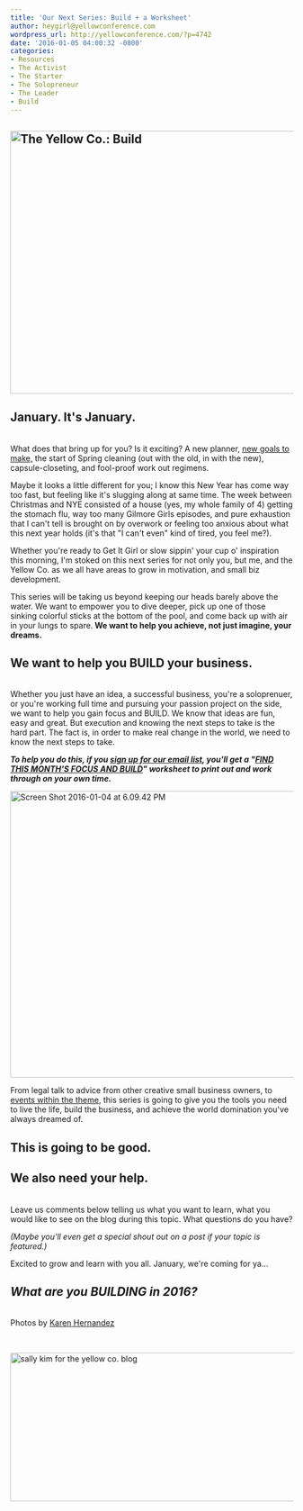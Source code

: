 ```yaml
---
title: 'Our Next Series: Build + a Worksheet'
author: heygirl@yellowconference.com
wordpress_url: http://yellowconference.com/?p=4742
date: '2016-01-05 04:00:32 -0800'
categories:
- Resources
- The Activist
- The Starter
- The Solopreneur
- The Leader
- Build
---
```

<h2><a href="http://yellowconference.com/wp-content/uploads/2015/12/karenhernandezBUILD-opening-image.jpg"><img class="aligncenter size-full wp-image-4745" src="http://yellowconference.com/wp-content/uploads/2015/12/karenhernandezBUILD-opening-image.jpg" alt="The Yellow Co.: Build" width="700" height="467" /></a></h2></p>
<h2>January. It's January.</h2><br />
What does that bring up for you? Is it exciting? A new planner, <a href="http://www.stilettosontherocks.com/shop/" target="_blank">new goals to make,</a>&nbsp;the start of Spring cleaning (out with the old, in with the new), capsule-closeting, and fool-proof work out regimens.</p>
<p>Maybe it looks a little different for you; I know this New Year has come way too fast, but feeling like it's slugging along at same time. The week between Christmas and NYE consisted of a house (yes, my whole family of 4) getting the stomach flu, way too many Gilmore Girls episodes, and pure exhaustion that I can't tell is brought on by overwork or feeling too anxious about what this next year holds (it's that "I can't even" kind of tired, you feel me?).</p>
<p>Whether you're ready to Get It Girl or slow sippin' your cup o' inspiration this morning, I'm stoked on this next series for not only you, but me, and the Yellow Co. as we all have areas to grow in motivation, and small&nbsp;biz development.</p>
<p>This series will be taking us beyond keeping our heads barely above the water. We want to empower you to dive deeper, pick up one of those sinking colorful sticks at the bottom of the pool, and come back up with air in your lungs to spare.<strong> We want to help you achieve, not just imagine, your dreams.</strong></p>
<h2>We want to help you <strong>BUILD your business</strong>.</h2><br />
Whether you just have an idea, a successful business, you're a soloprenuer, or you're working full time and pursuing your passion project on the side, we want to help you gain focus and BUILD. We know that ideas are fun, easy and great. But execution and knowing the next steps to take is the hard part. The fact is, in order to make real change in the world, we need to know the next steps to take.</p>
<p><strong><em>To help you do this, if you <a href="http://eepurl.com/bLNDE1" target="_blank">sign up for our email list</a>, you'll get a "<a href="http://eepurl.com/bLNDE1">FIND THIS MONTH'S FOCUS AND BUILD</a>" worksheet to print out and work through on your own time.</em></strong></p>
<p><a href="http://yellowconference.us3.list-manage1.com/subscribe?u=3f8e45f74e0653e404965e2ef&amp;id=8a5a3900cc" target="_blank"><img class="aligncenter size-large wp-image-4759" src="http://yellowconference.com/wp-content/uploads/2016/01/Screen-Shot-2016-01-04-at-6.09.42-PM-1024x509.png" alt="Screen Shot 2016-01-04 at 6.09.42 PM" width="1024" height="509" /></a></p>
<p>From legal talk to advice from other creative small business owners,&nbsp;to <a href="https://www.eventbrite.com/e/building-a-value-based-business-tickets-20356073564" target="_blank">events within the theme</a>,&nbsp;this series is going to give you the tools you need to live the life, build the business, and achieve the world domination you've always dreamed of.</p>
<h2>This is going to be good.</h2></p>
<h2>We also need your help.</h2><br />
Leave us comments below telling us what you want to learn, what you would like to see on the blog during this topic. What questions do you have?</p>
<p><em>(Maybe you'll even get a special shout out on a post if your topic is featured.)</em></p>
<p>Excited to grow and learn with you all. January, we're coming for ya...</p>
<h2><em>What are you BUILDING&nbsp;in 2016?</em></h2><br />
Photos by <a href="http://www.karenmariehernandez.com/" target="_blank">Karen Hernandez</a></p>
<p>&nbsp;</p>
<p><a href="http://lettersfromamister.tumblr.com/" target="_blank"><img class="size-full wp-image-4705 alignleft" src="http://yellowconference.com/wp-content/uploads/2015/12/sallykim.jpg" alt="sally kim for the yellow co. blog" width="700" height="264" /></a></p>
